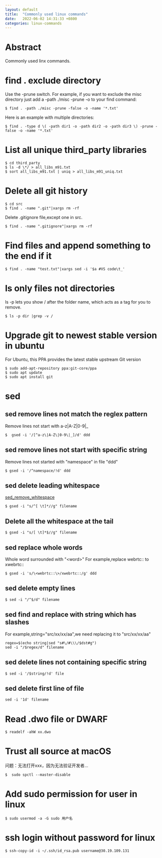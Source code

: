 ```yaml
---
layout: default
title:  "Commonly used linux commands"
date:   2022-06-02 14:31:33 +0800
categories: linux-commands
---
```


# Abstract
Commonly used linx commands.

# find . exclude directory

Use the -prune switch. For example, if you want to exclude the misc directory just add a -path ./misc -prune -o to your find command:
```shell
$ find . -path ./misc -prune -false -o -name '*.txt'
```
Here is an example with multiple directories:
```shell
$ find . -type d \( -path dir1 -o -path dir2 -o -path dir3 \) -prune -false -o -name '*.txt'
```

# List all unique third_party libraries

```shell
$ cd third_party
$ ls -d \*/ > all_libs_m91.txt
$ sort all_libs_m91.txt | uniq > all_libs_m91_uniq.txt
```


# Delete all git history

```shell
$ cd src
$ find . -name ".git"|xargs rm -rf
```

Delete .gitignore file,except one in src.
```shell
$ find . -name ".gitignore"|xargs rm -rf
```

# Find files and append something to the end if it

```shell
$ find . -name "test.txt"|xargs sed -i '$a #VS code\t_'
```

# ls only files not directories

ls -p lets you show / after the folder name, which acts as a tag for you to remove.
```shell
$ ls -p dir |grep -v /
```

# Upgrade git to newest stable version in ubuntu

For Ubuntu, this PPA provides the latest stable upstream Git version
```shell
$ sudo add-apt-repository ppa:git-core/ppa
$ sudo apt update
$ sudo apt install git
```

# sed
##  sed remove lines not match the reglex pattern

Remove lines not start with a-z|A-Z|0-9|_
```shell
$  gsed -i '/[^a-z\|A-Z\|0-9\|_]/d' ddd
```

## sed remove lines not start with specific string

Remove lines not started with "namespace" in file "ddd"
```shell
$ gsed -i '/^namespace/!d' ddd
```

## sed delete leading whitespace

[sed_remove_whitespace](https://linuxhint.com/sed_remove_whitespace/)
```shell   
$ gsed -i "s/^[ \t]*//g" filename
```

## Delete all the whitespace at the tail
```shell
$ gsed -i "s/[ \t]*$//g" filename
```

## sed replace whole words
Whole word surrounded with "\<word\>"
For example,replace webrtc:: to xwebrtc::
```shell
$ gsed -i 's/\<webrtc::\>/xwebrtc::/g' ddd
```

## sed delete empty lines
```shell
$ sed -i "/^$/d" filename
```

## sed find and replace with string which has slashes

For example,string="src/xx/xx/aa",we need replacing it to "src\/xx\/xx\/aa"
```
regex=$(echo string|sed "s#\/#\\\/$dst#g")
sed -i "/$regex/d" filename
```

## sed delete lines not containing specific string
```shell
$ sed -i '/$string/!d' file
```
## sed delete first line of file 
```shell
sed -i '1d' filename
```

# Read .dwo file or DWARF
```shell
$ readelf -ahW xx.dwo
```


# Trust all source at macOS

问题：无法打开xxx，因为无法验证开发者...
```shell
$  sudo spctl --master-disable
```

# Add sudo permission for user in linux
```shell
$ sudo usermod -a -G sudo 用户名
```

# ssh login without password for linux

```shell
$ ssh-copy-id -i ~/.ssh/id_rsa.pub username@30.19.109.131
```

